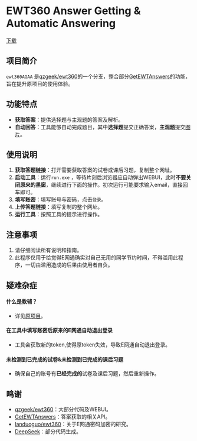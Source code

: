 # EWT360 Answer Getting & Automatic Answering

[下载](https://github.com/chara0618/ewt360AGAA/releases)

## 项目简介
`ewt360AGAA` 是[qzgeek/ewt360](https://github.com/qzgeek/ewt360)的一个分支，整合部分[GetEWTAnswers](https://github.com/zhicheng233/GetEWTAnswers)的功能，旨在提升原项目的使用体验。

## 功能特点
- **获取答案**：提供选择题与主观题的答案及解析。
- **自动回答**：工具能够自动完成题目，其中**选择题**提交正确答案，**主观题**提交[图片](http://file.ewt360.com/file/1918218053226168959)。

## 使用说明
1. **获取答题链接**：打开需要获取答案的试卷或课后习题，复制整个网址。
1. **启动工具**：运行`run.exe` ，等待片刻后浏览器应自动弹出WEBUI，此时**不要关闭原来的黑窗**，继续进行下面的操作。初次运行可能要求输入email，直接回车即可。
2. **填写账密**：填写账号与密码，点击`登录`。
4. **上传答题链接**：填写复制的整个网址。
5. **运行工具**：按照工具的提示进行操作。

## 注意事项
1. 请仔细阅读所有说明和指南。 
2. 此程序仅用于给觉得E网通确实对自己无用的同学节约时间，不得滥用此程序，一切由滥用造成的后果由使用者自负。

## 疑难杂症
#### 什么是教辅？
- 详见[原项目](https://github.com/qzgeek/ewt360/tree/main#%E7%96%91%E9%9A%BE%E6%9D%82%E7%97%87)。
#### 在工具中填写账密后原来的E网通自动退出登录
- 工具会获取新的token,使得原token失效，导致E网通自动退出登录。
#### 未检测到已完成的试卷&未检测到已完成的课后习题
- 确保自己的账号有**已经完成的**试卷及课后习题，然后重新操作。

## 鸣谢
- [qzgeek/ewt360](https://github.com/qzgeek/ewt360)：大部分代码及WEBUI。
- [GetEWTAnswers](https://github.com/zhicheng233/GetEWTAnswers)：答案获取的相关API。
- [landuoguo/ewt360](https://github.com/landuoguo/ewt360)：关于E网通密码加密的研究。
- [DeepSeek](https://www.deepseek.com/)：部分代码生成。
